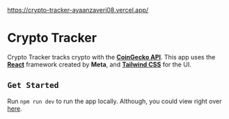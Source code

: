https://crypto-tracker-ayaanzaveri08.vercel.app/
# Crypto Tracker
Crypto Tracker tracks crypto with the [**CoinGecko API**](https://www.coingecko.com/en/api). This app uses the [**React**](https://reactjs.org/) framework created by **Meta**, and [**Tailwind CSS**](https://tailwindcss.com/) for the UI.

## `Get Started`
Run `npm run dev` to run the app locally. Although, you could view right over [here](https://crypto-tracker-ayaanzaveri08.vercel.app/).

